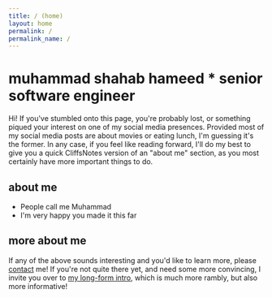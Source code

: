 ```yaml
---
title: / (home)
layout: home
permalink: /
permalink_name: /
---
```


# muhammad shahab hameed * senior software engineer

Hi! If you've stumbled onto this page, you're probably lost, or something piqued your interest on one of my social media presences. Provided most of my social media posts are about movies or eating lunch, I'm guessing it's the former. In any case, if you feel like reading forward, I'll do my best to give you a quick CliffsNotes version of an "about me" section, as you most certainly have more important things to do.

## about me
* People call me Muhammad
* I'm very happy you made it this far

## more about me
If any of the above sounds interesting and you'd like to learn more, please [contact](/contact) me! If you're not quite there yet, and need some more convincing, I invite you over to [my long-form intro](/shahabhameed), which is much more rambly, but also more informative!